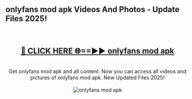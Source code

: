 <h2>onlyfans mod apk Videos And Photos - Update Files 2025!</h2>
<br>
<div align="center">
<h2><a href="https://linkcuts.com/hfmhzwbr" rel="nofollow">🔴 CLICK HERE 🌐==►► onlyfans mod apk</a></h2>
<br>
Get onlyfans mod apk and all content. Now you can access all videos and pictures of onlyfans mod apk. New Updated Files 2025!
<br>
<br>
<a href="https://linkcuts.com/hfmhzwbr" rel="nofollow" data-target="animated-image.originalLink"><img src="https://i.ibb.co.com/WyWwxjT/player-gif2.gif" alt="onlyfans mod apk" style="max-width: 100%; display: inline-block;" data-target="animated-image.originalImage"></a>
</div>
<br>